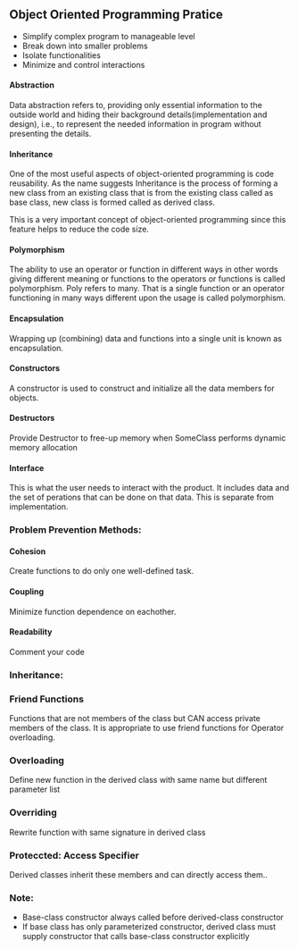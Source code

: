 ## Object Oriented Programming Pratice
- Simplify complex program to manageable level
- Break down into smaller problems
- Isolate functionalities
- Minimize and control interactions 

#### Abstraction <br>
Data abstraction refers to, providing only essential information to the outside world and hiding their background details(implementation and design), i.e., to represent the needed information in program without presenting the details.

#### Inheritance <br>
One of the most useful aspects of object-oriented programming is code reusability. As the name suggests Inheritance is the process of forming a new class from an existing class that is from the existing class called as base class, new class is formed called as derived class.

This is a very important concept of object-oriented programming since this feature helps to reduce the code size.

#### Polymorphism <br>
The ability to use an operator or function in different ways in other words giving different meaning or functions to the operators or functions is called polymorphism. Poly refers to many. That is a single function or an operator functioning in many ways different upon the usage is called polymorphism.

#### Encapsulation <br>
Wrapping up (combining) data and functions into a single unit is known as encapsulation.

#### Constructors <br>
A constructor is used to construct and initialize all the data members for objects.

#### Destructors <br>
Provide Destructor to free-up memory when SomeClass performs dynamic memory allocation

#### Interface <br>
This is what the user needs to interact with the product. It includes data and the set of perations that can be done on that data. This is separate from implementation.
<br>

### Problem Prevention Methods: <br>

#### Cohesion <br>
Create functions to do only one well-defined task.

#### Coupling <br>
Minimize function dependence on eachother.

#### Readability <br>
Comment your code
<br>

### Inheritance: <br>

### Friend Functions <br>
Functions that are not members of the class but CAN access private members of the class. It is appropriate to use friend functions for Operator overloading.

### Overloading <br>
Define new function in the derived class with same name but different parameter list 

### Overriding <br>
Rewrite function with same signature in derived class

### Proteccted: Access Specifier <br>
Derived classes inherit these members and can directly access them..

### Note: <br>
- Base-class constructor always called before derived-class
constructor
- If base class has only parameterized constructor, derived
class must supply constructor that calls base-class
constructor explicitly

